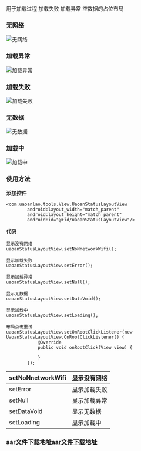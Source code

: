 用于加载过程  加载失败  加载异常  空数据的占位布局

### 无网络
![无网络](https://foruda.gitee.com/images/1698236726878310557/e9eb0a7a_4828217.jpeg "nowifi.jpg")
### 加载异常
![加载异常](https://foruda.gitee.com/images/1698236772195747866/63853cf0_4828217.jpeg "yc.jpg")
### 加载失败
![加载失败](https://foruda.gitee.com/images/1698236809751356685/2cbec36e_4828217.jpeg "sb.jpg")
### 无数据
![无数据](https://foruda.gitee.com/images/1698236874269040536/545deed7_4828217.jpeg "void.jpg")
### 加载中
![加载中](https://foruda.gitee.com/images/1698236887145073492/b8ca74c7_4828217.jpeg "loading.jpg")


### 使用方法
 **添加控件**
 
```
<com.uaoanlao.tools.View.UaoanStatusLayoutView
        android:layout_width="match_parent"
        android:layout_height="match_parent"
        android:id="@+id/uaoanStatusLayoutView"/>
```



 **代码** 

```
显示没有网络
uaoanStatusLayoutView.setNoNnetworkWifi();

显示加载失败
uaoanStatusLayoutView.setError();

显示加载异常
uaoanStatusLayoutView.setNull();

显示无数据
uaoanStatusLayoutView.setDataVoid();

显示加载中
uaoanStatusLayoutView.setLoading();

布局点击重试
uaoanStatusLayoutView.setOnRootClickListener(new UaoanStatusLayoutView.OnRootClickListener() {
            @Override
            public void onRootClick(View view) {
                
            }
        });

```


| setNoNnetworkWifi | 显示没有网络 |
|-------------------|------|
| setError          | 显示加载失败 |
| setNull           | 显示加载异常 |
| setDataVoid       | 显示无数据  |
| setLoading        | 显示加载中  |


### aar文件下载地址[aar文件下载地址](https://github.com/uaoan/-UaoanStatusLayout/blob/f345782ee38637c456e0304d834218208197aa9e/UaoanToolsLibrary-debug.aar)